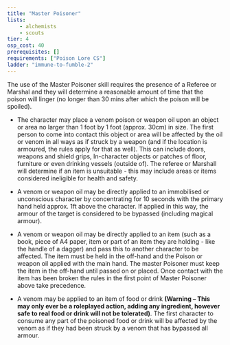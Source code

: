 ```yaml
---
title: "Master Poisoner"
lists:
    - alchemists
    - scouts
tier: 4
osp_cost: 40
prerequisites: []
requirements: ["Poison Lore CS"]
ladder: "immune-to-fumble-2"
---
```

The use of the Master Poisoner skill requires the presence of a Referee or Marshal and they will determine a reasonable amount of time that the poison will linger (no longer than 30 mins after which the poison will be spoiled).

 * The character may place a venom poison or weapon oil upon an object or area no larger than 1 foot by 1 foot (approx. 30cm) in size. The first person to come into contact this object or area will be affected by the oil or venom in all ways as if struck by a weapon (and if the location is armoured, the rules apply for that as well). This can include doors, weapons and shield grips, In-character objects or patches of floor, furniture or even drinking vessels (outside of). The referee or Marshall will determine if an item is unsuitable - this may include areas or items considered ineligible for health and safety.

 * A venom or weapon oil may be directly applied to an immobilised or unconscious character by concentrating for 10 seconds with the primary hand held approx. 1ft above the character. If applied in this way, the armour of the target is considered to be bypassed (including magical armour).

 * A venom or weapon oil may be directly applied to an item (such as a book, piece of A4 paper, item or part of an item they are holding - like the handle of a dagger) and pass this to another character to be affected. The item must be held in the off-hand and the Poison or weapon oil applied with the main hand. The master Poisoner must keep the item in the off-hand until passed on or placed. Once contact with the item has been broken the rules in the first point of Master Poisoner above take precedence.

 * A venom may be applied to an item of food or drink **(Warning – This may only ever be a roleplayed action, adding any ingredient, however safe to real food or drink will not be tolerated)**. The first character to consume any part of the poisoned food or drink will be affected by the venom as if they had been struck by a venom that has bypassed all armour.
